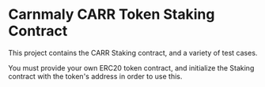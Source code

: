 # Carnmaly CARR Token Staking Contract

This project contains the CARR Staking contract, and a variety of test cases.

You must provide your own ERC20 token contract, and initialize the Staking 
contract with the token's address in order to use this.
